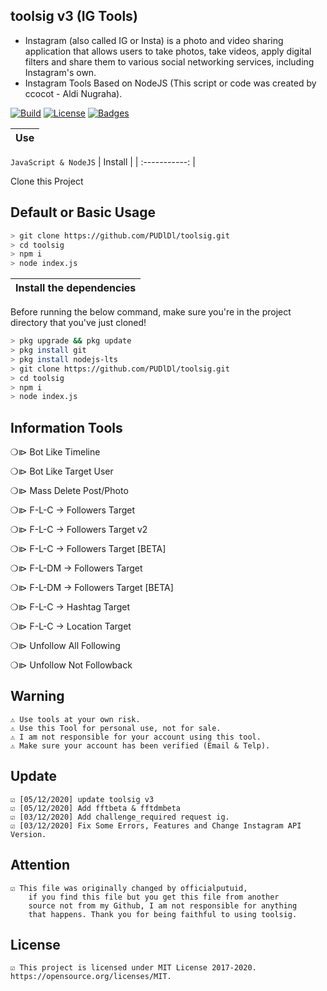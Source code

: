 ## toolsig v3 (IG Tools)
* Instagram (also called IG or Insta) is a photo and video sharing application that allows users to take photos, take videos, apply digital filters and share them to various social networking services, including Instagram's own.
* Instagram Tools Based on NodeJS (This script or code was created by ccocot - Aldi Nugraha).

[![Build](https://img.shields.io/badge/Codename_-PUDlDl-brightgreen.svg)]()
[![License](http://img.shields.io/:license-MIT-brightgreen.svg?style=flat)](LICENSE)
[![Badges](https://img.shields.io/badge/badges-√-brightgreen.svg)](https://shields.io/)

<p align="center">

|       Use       |
| :------------:  |

`JavaScript & NodeJS`
|    Install    |
| :-----------: |

Clone this Project

## Default or Basic Usage
```bash
> git clone https://github.com/PUDlDl/toolsig.git
> cd toolsig
> npm i
> node index.js
```
| Install the dependencies |
| :----------------------: |

Before running the below command, make sure you're in the project directory that
you've just cloned!
```bash
> pkg upgrade && pkg update
> pkg install git
> pkg install nodejs-lts
> git clone https://github.com/PUDlDl/toolsig.git
> cd toolsig
> npm i
> node index.js
```
## Information Tools

❍⧐ Bot Like Timeline 

❍⧐ Bot Like Target User

❍⧐ Mass Delete Post/Photo

❍⧐ F-L-C -> Followers Target

❍⧐ F-L-C -> Followers Target v2

❍⧐ F-L-C -> Followers Target [BETA]

❍⧐ F-L-DM -> Followers Target

❍⧐ F-L-DM -> Followers Target [BETA]

❍⧐ F-L-C -> Hashtag Target

❍⧐ F-L-C -> Location Target

❍⧐ Unfollow All Following

❍⧐ Unfollow Not Followback

## Warning
	⚠ Use tools at your own risk.
	⚠ Use this Tool for personal use, not for sale.
	⚠ I am not responsible for your account using this tool.
	⚠ Make sure your account has been verified (Email & Telp).

## Update
	☑ [05/12/2020] update toolsig v3
	☑ [05/12/2020] Add fftbeta & fftdmbeta
	☑ [03/12/2020] Add challenge_required request ig.
	☑ [03/12/2020] Fix Some Errors, Features and Change Instagram API Version.

## Attention
	☑ This file was originally changed by officialputuid,
		if you find this file but you get this file from another
		source not from my Github, I am not responsible for anything
		that happens. Thank you for being faithful to using toolsig.

## License
	☑ This project is licensed under MIT License 2017-2020. https://opensource.org/licenses/MIT.
